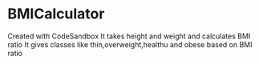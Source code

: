 # BMICalculator
Created with CodeSandbox
It takes height and weight and calculates BMI ratio
It gives classes like thin,overweight,healthu and obese based on BMI ratio
